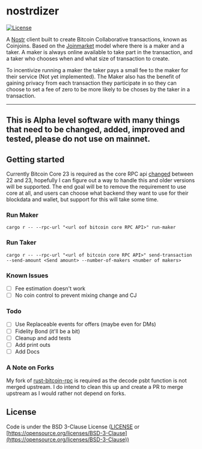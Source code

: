 # nostrdizer

[![License](https://img.shields.io/badge/License-BSD_3--Clause-blue.svg)](LICENSE)

A [Nostr](https://github.com/nostr-protocol/nostr) client built to create Bitcoin Collaborative transactions, known as Coinjoins. 
Based on the [Joinmarket](https://github.com/JoinMarket-Org/joinmarket-clientserver) model where there is a maker and a taker. 
A maker is always online available to take part in the transaction, and a taker who chooses when and what size of transaction to create.

To incentivize running a maker the taker pays a small fee to the maker for their service (Not yet implemented). The Maker also has the benefit of gaining privacy from each transaction they participate in so they can choose to set a fee of zero to be more likely to be choses by the taker in a transaction.  

---
**This is Alpha level software with many things that need to be changed, added, improved and tested, please do not use on mainnet.**
---

## Getting started
Currently Bitcoin Core 23 is required as the core RPC api [changed](https://github.com/rust-bitcoin/rust-bitcoincore-rpc/issues/260) between 22 and 23, hopefully I can figure out a way to handle this and older versions will be supported. The end goal will be to remove the requirement to use core at all, and users can choose what backend they want to use for their blockdata and wallet, but support for this will take some time.  


### Run Maker 
```
cargo r -- --rpc-url "<url oof bitcoin core RPC API>" run-maker
```
### Run Taker
```
cargo r -- --rpc-url "<url of bitcoin core RPC API>" send-transaction --send-amount <Send amount> --number-of-makers <number of makers>

```

### Known Issues
- [ ] Fee estimation doesn't work
- [ ] No coin control to prevent mixing change and CJ

### Todo
- [ ] Use Replaceable events for offers (maybe even for DMs)
- [ ] Fidelity Bond (it'll be a bit)
- [ ] Cleanup and add tests
- [ ] Add print outs 
- [ ] Add Docs

### A Note on Forks
My fork of [rust-bitcoin-rpc](https://github.com/rust-bitcoin/rust-bitcoincore-rpc) is required as the decode psbt function is not merged upstream. 
I do intend to clean this up and create a PR to merge upstream as I would rather not depend on forks. 

## License
Code is under the BSD 3-Clause License ([LICENSE](LICENSE) or [https://opensource.org/licenses/BSD-3-Clause](https://opensource.org/licenses/BSD-3-Clause))  

